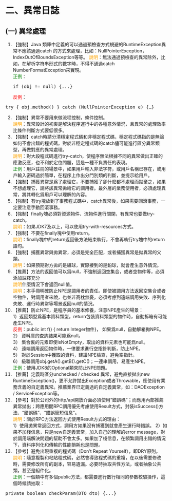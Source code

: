 # 二、異常日誌 
## (一) 異常處理 
1. 【強制】Java 類庫中定義的可以通過預檢查方式規避的RuntimeException異常不應該通過catch 的方式來處理，比如：NullPointerException，IndexOutOfBoundsException等等。 
<span style="color:orange">說明</span>：無法通過預檢查的異常除外，比如，在解析字符串形式的數字時，不得不通過catch NumberFormatException來實現。 <br><span style="color:green">正例</span>：<pre>if (obj != null) {...} </pre>
<span style="color:red">反例</span>：
<pre>try { obj.method() } catch (NullPointerException e) {…}</pre>
2. 【強制】異常不要用來做流程控制，條件控制。 
<br><span style="color:orange">說明</span>：異常設計的初衷是解決程序運行中的各種意外情況，且異常的處理效率比條件判斷方式要低很多。 
3. 【強制】catch時請分清穩定程式碼和非穩定程式碼，穩定程式碼指的是無論如何不會出錯的程式碼。對於非穩定程式碼的catch儘可能進行區分異常類型，再做對應的異常處理。 
<br><span style="color:orange">說明</span>：對大段程式碼進行try-catch，使程序無法根據不同的異常做出正確的應激反應，也不利於定位問題，這是一種不負責任的表現。 
<br><span style="color:green">正例</span>：用戶註冊的場景中，如果用戶輸入非法字符，或用戶名稱已存在，或用戶輸入密碼過於簡單，在程序上作出分門別類的判斷，並提示給用戶。 
4. 【強制】捕獲異常是爲了處理它，不要捕獲了卻什麼都不處理而拋棄之，如果不想處理它，請將該異常拋給它的調用者。最外層的業務使用者，必須處理異常，將其轉化爲用戶可以理解的內容。 
5. 【強制】有try塊放到了事務程式碼中，catch異常後，如果需要回滾事務，一定要注意手動回滾事務。 
6. 【強制】finally塊必須對資源物件、流物件進行關閉，有異常也要做try-catch。 
<br><span style="color:orange">說明</span>：如果JDK7及以上，可以使用try-with-resources方式。 
7. 【強制】不要在finally塊中使用return。 
<br><span style="color:orange">說明</span>：finally塊中的return返回後方法結束執行，不會再執行try塊中的return語句。 
8. 【強制】捕獲異常與拋異常，必須是完全匹配，或者捕獲異常是拋異常的父類。 
<br><span style="color:orange">說明</span>：如果預期對方拋的是繡球，實際接到的是鉛球，就會產生意外情況。 
9. 【推薦】方法的返回值可以爲null，不強制返回空集合，或者空物件等，必須添加註釋充分
<br><span style="color:orange">說明</span>什麼情況下會返回null值。 <br><span style="color:orange">說明</span>：本手冊明確防止NPE是調用者的責任。即使被調用方法返回空集合或者空物件，對調用者來說，也並非高枕無憂，必須考慮到遠端調用失敗、序列化失敗、運行時異常等場景返回null的情況。 
10. 【推薦】防止NPE，是程序員的基本修養，注意NPE產生的場景：  
1）返回類型爲基本資料類型，return包裝資料類型的物件時，自動拆箱有可能產生NPE。     
<span style="color:red">反例</span>：public int f() { return Integer物件}， 如果爲null，自動解箱拋NPE。  
2） 資料庫的查詢結果可能爲null。  
3） 集合裏的元素即使isNotEmpty，取出的資料元素也可能爲null。  
4） 遠端調用返回物件時，一律要求進行空指針判斷，防止NPE。  
5） 對於Session中獲取的資料，建議NPE檢查，避免空指針。  
6） 級聯調用obj.getA().getB().getC()；一連串調用，易產生NPE。 
<br><span style="color:green">正例</span>：使用JDK8的Optional類來防止NPE問題。 
11. 【推薦】定義時區分unchecked / checked 異常，避免直接拋出new RuntimeException()，更不允許拋出Exception或者Throwable，應使用有業務含義的自定義異常。推薦業界已定義過的自定義異常，如：DAOException / ServiceException等。 
12. 【參考】對於公司外的http/api開放介面必須使用“錯誤碼”；而應用內部推薦異常拋出；跨應用間RPC調用優先考慮使用Result方式，封裝isSuccess()方法、“錯誤碼”、“錯誤簡短信息”。 
<br><span style="color:orange">說明</span>：關於RPC方法返回方式使用Result方式的理由：
 <br>1）使用拋異常返回方式，調用方如果沒有捕獲到就會產生運行時錯誤。
 2）如果不加棧信息，只是new自定義異常，加入自己的理解的error message，對於調用端解決問題的幫助不會太多。如果加了棧信息，在頻繁調用出錯的情況下，資料序列化和傳輸的性能損耗也是問題。 
13. 【參考】避免出現重複的程式碼（Don’t Repeat Yourself），即DRY原則。 
 <br><span style="color:orange">說明</span>：隨意複製和粘貼程式碼，必然會導致程式碼的重複，在以後需要修改時，需要修改所有的副本，容易遺漏。必要時抽取共性方法，或者抽象公共類，甚至是組件化。 <br><span style="color:green">正例</span>：一個類中有多個public方法，都需要進行數行相同的參數校驗操作，這個時候請抽取： 
 <pre>private boolean checkParam(DTO dto) {...}</pre>